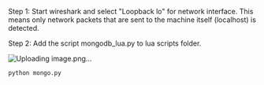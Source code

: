 


Step 1: 
Start wireshark and select "Loopback lo" for network interface. This means only network packets that are sent to the machine itself (localhost) is detected.

Step 2:
Add the script mongodb_lua.py to lua scripts folder.


![Uploading image.png…]()

```
python mongo.py
```
